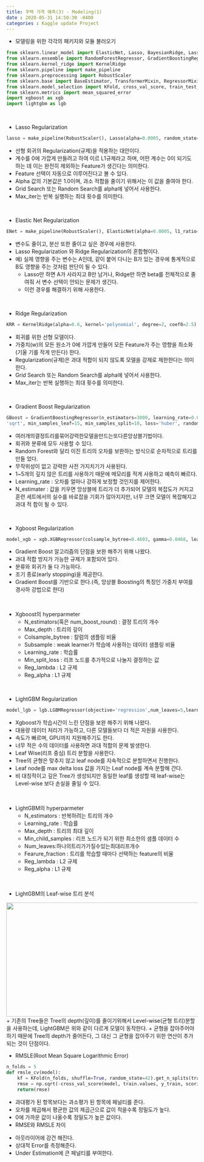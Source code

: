```yaml
---
title: 주택 가격 예측(3) - Modeling(1)  
date : 2020-05-31 14:50:30 -0400
categories : Kaggle update Project
---
```


* 모델링을 위한 각각의 패키지와 모듈 불러오기
```python
from sklearn.linear_model import ElasticNet, Lasso, BayesianRidge, LassoLarsIC
from sklearn.ensemble import RandomForestRegressor, GradientBoostingRegressor
from sklearn.kernel_ridge import KernelRidge
from sklearn.pipeline import make_pipeline
from sklearn.preprocessing import RobustScaler
from sklearn.base import BaseEstimator, TransformerMixin, RegressorMixin, clone
from sklearn.model_selection import KFold, cross_val_score, train_test_split
from sklearn.metrics import mean_squared_error
import xgboost as xgb
import lightgbm as lgb
```
<br>

* Lasso Regularization
```python
lasso = make_pipeline(RobustScaler(), Lasso(alpha=0.0005, random_state=1))
```
  + 선형 회귀의 Regularization(규제)을 적용하는 대안이다.
  + 계수를 0에 가깝게 만들려고 하여 이르 L1규제라고 하며, 어떤 계수는 0이 되기도 하는
데 이는 완전히 제외하는 Feature가 생긴다는 의미한다.
  + Feature 선택이 자동으로 이루어진다고 볼 수 있다.
  + Alpha 값의 기본값은 1.0이며, 과소 적합을 줄이기 위해서는 이 값을 줄여야 한다.
  + Grid Search 또는 Random Search를 alpha에 넣어서 사용한다.
  + Max_iter는 반복 실행하는 최대 횟수를 의미한다.
  
<br>

* Elastic Net Regularization
```python
ENet = make_pipeline(RobustScaler(), ElasticNet(alpha=0.0005, l1_ratio= .9, random_state=3))
```
  + 변수도 줄이고, 분산 또한 줄이고 싶은 경우에 사용한다.
  + Lasso Regularization 와 Ridge Regularization의 혼합형이다.
  + 예) 실제 영향을 주는 변수는 A인데, 같이 붙어 다니는 B가 있는 경우에 통계적으로 B도
영향을 주는 것처럼 판단이 될 수 있다.
    - Lasso만 하면 A가 사라지고 B만 남거나, Ridge만 하면 beta를 전체적으로 줄여줘 서 변수 선택이 안되는 문제가 생긴다.
    - 이런 경우를 해결하기 위해 사용한다.

<br>

* Ridge Regularization
```python
KRR = KernelRidge(alpha=0.6, kernel='polynomial', degree=2, coef0=2.5)
```
  + 회귀를 위한 선형 모델이다.
  + 가중치(w)의 모든 원소가 0에 가깝게 만들어 모든 Feature가 주는 영향을 최소화(기울
기를 작게 만든다) 한다.
  + Regularization(규제)은 과대 적합이 되지 않도록 모델을 강제로 제한한다는 의미한다.
  + Grid Search 또는 Random Search를 alpha에 넣어서 사용한다.
  + Max_iter는 반복 실행하는 최대 횟수를 의미한다.

<br>

* Gradient Boost Regularization
```python
GBoost = GradientBoostingRegressor(n_estimators=3000, learning_rate=0.05, max_depth=4, max_features=
'sqrt', min_samples_leaf=15, min_samples_split=10, loss='huber', random_state=5)
```
  + 여러개의결정트리를묶어강력한모델을만드는또다른앙상블기법이다.
  + 회귀와 분류에 모두 사용할 수 있다.
  + Random Forest와 달리 이진 트리의 오차를 보완하는 방식으로 순차적으로 트리를 만들
었다.
  + 무작위성이 없고 강력한 사전 가지치기가 사용된다.
  + 1~5개의 깊지 않은 트리를 사용하기 때문에 메모리를 적게 사용하고 예측이 빠르다.
  + Learning_rate : 오차를 얼마나 강하게 보정할 것인지를 제어한다.
  + N_estimater : 값을 키우면 앙상블에 트리가 더 추가되어 모델의 복잡도가 커지고 훈련 세트에서의 실수를 바로잡을 기회가 많아지지만, 너무 크면 모델이 복잡해지고 과대 적 합이 될 수 있다.

<br>

* Xgboost Regularization
```python
model_xgb = xgb.XGBRegressor(colsample_bytree=0.4603, gamma=0.0468, learning_rate=0.05, max_depth=3,min_child_weight=1.7817, n_estimators=2200, reg_alpha=0.4640, reg_lambda=0.8571, subsample=0.5213, silent=1, random_state=7, nthread=-1)
```
  + Gradient Boost 알고리즘의 단점을 보완 해주기 위해 나왔다.
  + 과대 적합 방지가 가능한 규제가 포함되어 있다.
  + 분류와 회귀가 둘 다 가능하다.
  + 조기 종료(early stopping)을 제공한다.
  + Gradient Boost를 기반으로 한다.(즉, 앙상블 Boosting의 특징인 가중치 부여를 경사하 강법으로 한다)

<br>

* Xgboost의 hyperparmeter
  + N_estimators(혹은 num_boost_round) : 결정 트리의 개수
  + Max_depth : 트리의 깊이
  + Colsample_bytree : 칼럼의 샘플링 비율
  + Subsample : weak learner가 학습에 사용하는 데이터 샘플링 비율
  + Learning_rate : 학습률
  + Min_split_loss : 리프 노드를 추가적으로 나눌지 결정하는 값
  + Reg_lambda : L2 규제
  + Reg_alpha : L1 규제

<br>

* LightGBM Regularization
```python
model_lgb = lgb.LGBMRegressor(objective='regression',num_leaves=5,learning_rate=0.05, n_estimators=720, max_bin=55, bagging_fraction=0.8 , bagging_freq=5, feature_fraction=0.2319, feature_fraction_seed=9, bagging_seed=9, min_data_in_leaf=6, min_sum_hessian_in_leaf=11)
```
  + Xgboost가 학습시간이 느린 단점을 보완 해주기 위해 나왔다.
  + 대용량 데이터 처리가 가능하고, 다른 모델들보다 더 적은 자원을 사용한다.
  + 속도가 빠르며, GPU까지 지원해주기도 한다.
  + 너무 적은 수의 데이터를 사용하면 과대 적합의 문제 발생한다.
  + Leaf Wise(리프 중심) 트리 분할을 사용한다.
  + Tree의 균형은 맞추지 않고 leaf node를 지속적으로 분할하면서 진행한다.
  + Leaf node를 max delta loss 값을 가지는 Leaf node를 계속 분할해 간다.
  + 비 대칭적이고 깊은 Tree가 생성되지만 동일한 leaf를 생성할 때 leaf-wise는 Level-wise 보다 손실을 줄일 수 있다.

<br>

* LightGBM의 hyperparmeter
  + N_estimators : 반복하려는 트리의 개수
  + Learning_rate : 학습률
  + Max_depth : 트리의 최대 깊이
  + Min_child_samples : 리프 노드가 되기 위한 최소한의 샘플 데이터 수
  + Num_leaves:하나의트리가가질수있는최대리프개수
  + Fearure_fraction : 트리를 학습할 때마다 선택하는 feature의 비율
  + Reg_lambda : L2 규제
  + Reg_alpha : L1 규제

<br>

* LightGBM의 Leaf-wise 트리 분석
<img src="https://user-images.githubusercontent.com/60723495/83345630-6f67b480-a350-11ea-8256-fda78e1e3d1a.png" width="600" height="300">
  + 기존의 Tree들은 Tree의 depth(깊이)를 줄이기위해서 Level-wise(균형 트리)분할을 사용하는데, LightGBM은 위와 같이 다르게 모델이 동작한다.
  + 균형을 잡아주어야 하기 때문에 Tree의 depth가 줄어든다, 그 대신 그 균형을 잡아주기 위한 연산이 추가 되는 것이 단점이다.

<br>

* RMSLE(Root Mean Square Logarithmic Error)
```python
n_folds = 5
def rmsle_cv(model):
    kf = KFold(n_folds, shuffle=True, random_state=42).get_n_splits(train.values)
    rmse = np.sqrt(-cross_val_score(model, train.values, y_train, scoring='neg_mean_squared_error',cv=kf))
    return(rmse)
```   
  + 과대평가 된 항목보다는 과소평가 된 항목에 페널티를 준다.
  + 오차를 제곱해서 평균한 값의 제곱근으로 값이 적을수록 정밀도가 높다.
  + 0에 가까운 값이 나올수록 정밀도가 높은 값이다.
  + RMSE와 RMSLE 차이
   - 아웃라이어에 강건 해진다.
   - 상대적 Error를 측정해준다.
   - Under Estimation에 큰 페널티를 부여한다.
